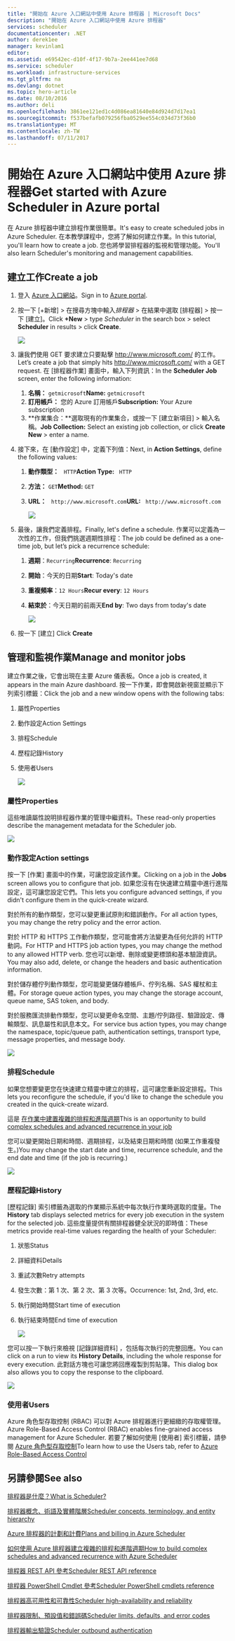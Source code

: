 ```yaml
---
title: "開始在 Azure 入口網站中使用 Azure 排程器 | Microsoft Docs"
description: "開始在 Azure 入口網站中使用 Azure 排程器"
services: scheduler
documentationcenter: .NET
author: derek1ee
manager: kevinlam1
editor: 
ms.assetid: e69542ec-d10f-4f17-9b7a-2ee441ee7d68
ms.service: scheduler
ms.workload: infrastructure-services
ms.tgt_pltfrm: na
ms.devlang: dotnet
ms.topic: hero-article
ms.date: 08/10/2016
ms.author: deli
ms.openlocfilehash: 3861ee121ed1c4d086ea81640e84d924d7d17ea1
ms.sourcegitcommit: f537befafb079256fba0529ee554c034d73f36b0
ms.translationtype: MT
ms.contentlocale: zh-TW
ms.lasthandoff: 07/11/2017
---
```

# <a name="get-started-with-azure-scheduler-in-azure-portal"></a><span data-ttu-id="3d489-103">開始在 Azure 入口網站中使用 Azure 排程器</span><span class="sxs-lookup"><span data-stu-id="3d489-103">Get started with Azure Scheduler in Azure portal</span></span>
<span data-ttu-id="3d489-104">在 Azure 排程器中建立排程作業很簡單。</span><span class="sxs-lookup"><span data-stu-id="3d489-104">It's easy to create scheduled jobs in Azure Scheduler.</span></span> <span data-ttu-id="3d489-105">在本教學課程中，您將了解如何建立作業。</span><span class="sxs-lookup"><span data-stu-id="3d489-105">In this tutorial, you'll learn how to create a job.</span></span> <span data-ttu-id="3d489-106">您也將學習排程器的監視和管理功能。</span><span class="sxs-lookup"><span data-stu-id="3d489-106">You'll also learn Scheduler's monitoring and management capabilities.</span></span>

## <a name="create-a-job"></a><span data-ttu-id="3d489-107">建立工作</span><span class="sxs-lookup"><span data-stu-id="3d489-107">Create a job</span></span>
1. <span data-ttu-id="3d489-108">登入 [Azure 入口網站](https://portal.azure.com/)。</span><span class="sxs-lookup"><span data-stu-id="3d489-108">Sign in to [Azure portal](https://portal.azure.com/).</span></span>  
2. <span data-ttu-id="3d489-109">按一下 [+新增] > 在搜尋方塊中輸入*排程器* > 在結果中選取 [排程器] > 按一下 [建立]。</span><span class="sxs-lookup"><span data-stu-id="3d489-109">Click **+New** > type *Scheduler* in the search box >  select **Scheduler** in results > click **Create**.</span></span>
   
    ![][marketplace-create]
3. <span data-ttu-id="3d489-110">讓我們使用 GET 要求建立只要點擊 http://www.microsoft.com/ 的工作。</span><span class="sxs-lookup"><span data-stu-id="3d489-110">Let’s create a job that simply hits http://www.microsoft.com/ with a GET request.</span></span> <span data-ttu-id="3d489-111">在 [排程器作業]  畫面中，輸入下列資訊：</span><span class="sxs-lookup"><span data-stu-id="3d489-111">In the **Scheduler Job** screen, enter the following information:</span></span>
   
   1. <span data-ttu-id="3d489-112">**名稱：** `getmicrosoft`</span><span class="sxs-lookup"><span data-stu-id="3d489-112">**Name:** `getmicrosoft`</span></span>  
   2. <span data-ttu-id="3d489-113">**訂用帳戶：** 您的 Azure 訂用帳戶</span><span class="sxs-lookup"><span data-stu-id="3d489-113">**Subscription:** Your Azure subscription</span></span>   
   3. <span data-ttu-id="3d489-114">**作業集合：**選取現有的作業集合，或按一下 [建立新項目] > 輸入名稱。</span><span class="sxs-lookup"><span data-stu-id="3d489-114">**Job Collection:** Select an existing job collection, or click **Create New** > enter a name.</span></span>
4. <span data-ttu-id="3d489-115">接下來，在 [動作設定] 中，定義下列值：</span><span class="sxs-lookup"><span data-stu-id="3d489-115">Next, in **Action Settings**, define the following values:</span></span>
   
   1. <span data-ttu-id="3d489-116">**動作類型：** ` HTTP`</span><span class="sxs-lookup"><span data-stu-id="3d489-116">**Action Type:** ` HTTP`</span></span>  
   2. <span data-ttu-id="3d489-117">**方法：** `GET`</span><span class="sxs-lookup"><span data-stu-id="3d489-117">**Method:** `GET`</span></span>  
   3. <span data-ttu-id="3d489-118">**URL：** ` http://www.microsoft.com`</span><span class="sxs-lookup"><span data-stu-id="3d489-118">**URL:** ` http://www.microsoft.com`</span></span>  
      
      ![][action-settings]
5. <span data-ttu-id="3d489-119">最後，讓我們定義排程。</span><span class="sxs-lookup"><span data-stu-id="3d489-119">Finally, let's define a schedule.</span></span> <span data-ttu-id="3d489-120">作業可以定義為一次性的工作，但我們挑選週期性排程：</span><span class="sxs-lookup"><span data-stu-id="3d489-120">The job could be defined as a one-time job, but let’s pick a recurrence schedule:</span></span>
   
   1. <span data-ttu-id="3d489-121">**週期**：`Recurring`</span><span class="sxs-lookup"><span data-stu-id="3d489-121">**Recurrence**: `Recurring`</span></span>
   2. <span data-ttu-id="3d489-122">**開始**：今天的日期</span><span class="sxs-lookup"><span data-stu-id="3d489-122">**Start**: Today's date</span></span>
   3. <span data-ttu-id="3d489-123">**重複頻率**：`12 Hours`</span><span class="sxs-lookup"><span data-stu-id="3d489-123">**Recur every**: `12 Hours`</span></span>
   4. <span data-ttu-id="3d489-124">**結束於**：今天日期的前兩天</span><span class="sxs-lookup"><span data-stu-id="3d489-124">**End by**: Two days from today's date</span></span>  
      
      ![][recurrence-schedule]
6. <span data-ttu-id="3d489-125">按一下 [建立] </span><span class="sxs-lookup"><span data-stu-id="3d489-125">Click **Create**</span></span>

## <a name="manage-and-monitor-jobs"></a><span data-ttu-id="3d489-126">管理和監視作業</span><span class="sxs-lookup"><span data-stu-id="3d489-126">Manage and monitor jobs</span></span>
<span data-ttu-id="3d489-127">建立作業之後，它會出現在主要 Azure 儀表板。</span><span class="sxs-lookup"><span data-stu-id="3d489-127">Once a job is created, it appears in the main Azure dashboard.</span></span> <span data-ttu-id="3d489-128">按一下作業，即會開啟新視窗並顯示下列索引標籤：</span><span class="sxs-lookup"><span data-stu-id="3d489-128">Click the job and a new window opens with the following tabs:</span></span>

1. <span data-ttu-id="3d489-129">屬性</span><span class="sxs-lookup"><span data-stu-id="3d489-129">Properties</span></span>  
2. <span data-ttu-id="3d489-130">動作設定</span><span class="sxs-lookup"><span data-stu-id="3d489-130">Action Settings</span></span>  
3. <span data-ttu-id="3d489-131">排程</span><span class="sxs-lookup"><span data-stu-id="3d489-131">Schedule</span></span>  
4. <span data-ttu-id="3d489-132">歷程記錄</span><span class="sxs-lookup"><span data-stu-id="3d489-132">History</span></span>
5. <span data-ttu-id="3d489-133">使用者</span><span class="sxs-lookup"><span data-stu-id="3d489-133">Users</span></span>
   
   ![][job-overview]

### <a name="properties"></a><span data-ttu-id="3d489-134">屬性</span><span class="sxs-lookup"><span data-stu-id="3d489-134">Properties</span></span>
<span data-ttu-id="3d489-135">這些唯讀屬性說明排程器作業的管理中繼資料。</span><span class="sxs-lookup"><span data-stu-id="3d489-135">These read-only properties describe the management metadata for the Scheduler job.</span></span>

   ![][job-properties]

### <a name="action-settings"></a><span data-ttu-id="3d489-136">動作設定</span><span class="sxs-lookup"><span data-stu-id="3d489-136">Action settings</span></span>
<span data-ttu-id="3d489-137">按一下 [作業]  畫面中的作業，可讓您設定該作業。</span><span class="sxs-lookup"><span data-stu-id="3d489-137">Clicking on a job in the **Jobs** screen allows you to configure that job.</span></span> <span data-ttu-id="3d489-138">如果您沒有在快速建立精靈中進行進階設定，這可讓您設定它們。</span><span class="sxs-lookup"><span data-stu-id="3d489-138">This lets you configure advanced settings, if you didn't configure them in the quick-create wizard.</span></span>

<span data-ttu-id="3d489-139">對於所有的動作類型，您可以變更重試原則和錯誤動作。</span><span class="sxs-lookup"><span data-stu-id="3d489-139">For all action types, you may change the retry policy and the error action.</span></span>

<span data-ttu-id="3d489-140">對於 HTTP 和 HTTPS 工作動作類型，您可能會將方法變更為任何允許的 HTTP 動詞。</span><span class="sxs-lookup"><span data-stu-id="3d489-140">For HTTP and HTTPS job action types, you may change the method to any allowed HTTP verb.</span></span> <span data-ttu-id="3d489-141">您也可以新增、刪除或變更標頭和基本驗證資訊。</span><span class="sxs-lookup"><span data-stu-id="3d489-141">You may also add, delete, or change the headers and basic authentication information.</span></span>

<span data-ttu-id="3d489-142">對於儲存體佇列動作類型，您可能變更儲存體帳戶、佇列名稱、SAS 權杖和主體。</span><span class="sxs-lookup"><span data-stu-id="3d489-142">For storage queue action types, you may change the storage account, queue name, SAS token, and body.</span></span>

<span data-ttu-id="3d489-143">對於服務匯流排動作類型，您可以變更命名空間、主題/佇列路徑、驗證設定、傳輸類型、訊息屬性和訊息本文。</span><span class="sxs-lookup"><span data-stu-id="3d489-143">For service bus action types, you may change the namespace, topic/queue path, authentication settings, transport type, message properties, and message body.</span></span>

   ![][job-action-settings]

### <a name="schedule"></a><span data-ttu-id="3d489-144">排程</span><span class="sxs-lookup"><span data-stu-id="3d489-144">Schedule</span></span>
<span data-ttu-id="3d489-145">如果您想要變更您在快速建立精靈中建立的排程，這可讓您重新設定排程。</span><span class="sxs-lookup"><span data-stu-id="3d489-145">This lets you reconfigure the schedule, if you'd like to change the schedule you created in the quick-create wizard.</span></span>

<span data-ttu-id="3d489-146">這是 [在作業中建置複雜的排程和進階週期](scheduler-advanced-complexity.md)</span><span class="sxs-lookup"><span data-stu-id="3d489-146">This is an opportunity to build [complex schedules and advanced recurrence in your job](scheduler-advanced-complexity.md)</span></span>

<span data-ttu-id="3d489-147">您可以變更開始日期和時間、週期排程，以及結束日期和時間 (如果工作重複發生。)</span><span class="sxs-lookup"><span data-stu-id="3d489-147">You may change the start date and time, recurrence schedule, and the end date and time (if the job is recurring.)</span></span>

   ![][job-schedule]

### <a name="history"></a><span data-ttu-id="3d489-148">歷程記錄</span><span class="sxs-lookup"><span data-stu-id="3d489-148">History</span></span>
<span data-ttu-id="3d489-149">[歷程記錄]  索引標籤為選取的作業顯示系統中每次執行作業時選取的度量。</span><span class="sxs-lookup"><span data-stu-id="3d489-149">The **History** tab displays selected metrics for every job execution in the system for the selected job.</span></span> <span data-ttu-id="3d489-150">這些度量提供有關排程器健全狀況的即時值：</span><span class="sxs-lookup"><span data-stu-id="3d489-150">These metrics provide real-time values regarding the health of your Scheduler:</span></span>

1. <span data-ttu-id="3d489-151">狀態</span><span class="sxs-lookup"><span data-stu-id="3d489-151">Status</span></span>  
2. <span data-ttu-id="3d489-152">詳細資料</span><span class="sxs-lookup"><span data-stu-id="3d489-152">Details</span></span>  
3. <span data-ttu-id="3d489-153">重試次數</span><span class="sxs-lookup"><span data-stu-id="3d489-153">Retry attempts</span></span>
4. <span data-ttu-id="3d489-154">發生次數：第 1 次、第 2 次、第 3 次等。</span><span class="sxs-lookup"><span data-stu-id="3d489-154">Occurrence: 1st, 2nd, 3rd, etc.</span></span>
5. <span data-ttu-id="3d489-155">執行開始時間</span><span class="sxs-lookup"><span data-stu-id="3d489-155">Start time of execution</span></span>  
6. <span data-ttu-id="3d489-156">執行結束時間</span><span class="sxs-lookup"><span data-stu-id="3d489-156">End time of execution</span></span>
   
   ![][job-history]

<span data-ttu-id="3d489-157">您可以按一下執行來檢視 [記錄詳細資料] ，包括每次執行的完整回應。</span><span class="sxs-lookup"><span data-stu-id="3d489-157">You can click on a run to view its **History Details**, including the whole response for every execution.</span></span> <span data-ttu-id="3d489-158">此對話方塊也可讓您將回應複製到剪貼簿。</span><span class="sxs-lookup"><span data-stu-id="3d489-158">This dialog box also allows you to copy the response to the clipboard.</span></span>

   ![][job-history-details]

### <a name="users"></a><span data-ttu-id="3d489-159">使用者</span><span class="sxs-lookup"><span data-stu-id="3d489-159">Users</span></span>
<span data-ttu-id="3d489-160">Azure 角色型存取控制 (RBAC) 可以對 Azure 排程器進行更細緻的存取權管理。</span><span class="sxs-lookup"><span data-stu-id="3d489-160">Azure Role-Based Access Control (RBAC) enables fine-grained access management for Azure Scheduler.</span></span> <span data-ttu-id="3d489-161">若要了解如何使用 [使用者] 索引標籤，請參閱 [Azure 角色型存取控制](../active-directory/role-based-access-control-configure.md)</span><span class="sxs-lookup"><span data-stu-id="3d489-161">To learn how to use the Users tab, refer to [Azure Role-Based Access Control](../active-directory/role-based-access-control-configure.md)</span></span>

## <a name="see-also"></a><span data-ttu-id="3d489-162">另請參閱</span><span class="sxs-lookup"><span data-stu-id="3d489-162">See also</span></span>
 [<span data-ttu-id="3d489-163">排程器是什麼？</span><span class="sxs-lookup"><span data-stu-id="3d489-163">What is Scheduler?</span></span>](scheduler-intro.md)

 [<span data-ttu-id="3d489-164">排程器概念、術語及實體階層</span><span class="sxs-lookup"><span data-stu-id="3d489-164">Scheduler concepts, terminology, and entity hierarchy</span></span>](scheduler-concepts-terms.md)

 [<span data-ttu-id="3d489-165">Azure 排程器的計劃和計費</span><span class="sxs-lookup"><span data-stu-id="3d489-165">Plans and billing in Azure Scheduler</span></span>](scheduler-plans-billing.md)

 [<span data-ttu-id="3d489-166">如何使用 Azure 排程器建立複雜的排程和進階週期</span><span class="sxs-lookup"><span data-stu-id="3d489-166">How to build complex schedules and advanced recurrence with Azure Scheduler</span></span>](scheduler-advanced-complexity.md)

 [<span data-ttu-id="3d489-167">排程器 REST API 參考</span><span class="sxs-lookup"><span data-stu-id="3d489-167">Scheduler REST API reference</span></span>](https://msdn.microsoft.com/library/mt629143)

 [<span data-ttu-id="3d489-168">排程器 PowerShell Cmdlet 參考</span><span class="sxs-lookup"><span data-stu-id="3d489-168">Scheduler PowerShell cmdlets reference</span></span>](scheduler-powershell-reference.md)

 [<span data-ttu-id="3d489-169">排程器高可用性和可靠性</span><span class="sxs-lookup"><span data-stu-id="3d489-169">Scheduler high-availability and reliability</span></span>](scheduler-high-availability-reliability.md)

 [<span data-ttu-id="3d489-170">排程器限制、預設值和錯誤碼</span><span class="sxs-lookup"><span data-stu-id="3d489-170">Scheduler limits, defaults, and error codes</span></span>](scheduler-limits-defaults-errors.md)

 [<span data-ttu-id="3d489-171">排程器輸出驗證</span><span class="sxs-lookup"><span data-stu-id="3d489-171">Scheduler outbound authentication</span></span>](scheduler-outbound-authentication.md)

[marketplace-create]: ./media/scheduler-get-started-portal/scheduler-v2-portal-marketplace-create.png
[action-settings]: ./media/scheduler-get-started-portal/scheduler-v2-portal-action-settings.png
[recurrence-schedule]: ./media/scheduler-get-started-portal/scheduler-v2-portal-recurrence-schedule.png
[job-properties]: ./media/scheduler-get-started-portal/scheduler-v2-portal-job-properties.png
[job-overview]: ./media/scheduler-get-started-portal/scheduler-v2-portal-job-overview-1.png
[job-action-settings]: ./media/scheduler-get-started-portal/scheduler-v2-portal-job-action-settings.png
[job-schedule]: ./media/scheduler-get-started-portal/scheduler-v2-portal-job-schedule.png
[job-history]: ./media/scheduler-get-started-portal/scheduler-v2-portal-job-history.png
[job-history-details]: ./media/scheduler-get-started-portal/scheduler-v2-portal-job-history-details.png


[1]: ./media/scheduler-get-started-portal/scheduler-get-started-portal001.png
[2]: ./media/scheduler-get-started-portal/scheduler-get-started-portal002.png
[3]: ./media/scheduler-get-started-portal/scheduler-get-started-portal003.png
[4]: ./media/scheduler-get-started-portal/scheduler-get-started-portal004.png
[5]: ./media/scheduler-get-started-portal/scheduler-get-started-portal005.png
[6]: ./media/scheduler-get-started-portal/scheduler-get-started-portal006.png
[7]: ./media/scheduler-get-started-portal/scheduler-get-started-portal007.png
[8]: ./media/scheduler-get-started-portal/scheduler-get-started-portal008.png
[9]: ./media/scheduler-get-started-portal/scheduler-get-started-portal009.png
[10]: ./media/scheduler-get-started-portal/scheduler-get-started-portal010.png
[11]: ./media/scheduler-get-started-portal/scheduler-get-started-portal011.png
[12]: ./media/scheduler-get-started-portal/scheduler-get-started-portal012.png
[13]: ./media/scheduler-get-started-portal/scheduler-get-started-portal013.png
[14]: ./media/scheduler-get-started-portal/scheduler-get-started-portal014.png
[15]: ./media/scheduler-get-started-portal/scheduler-get-started-portal015.png
